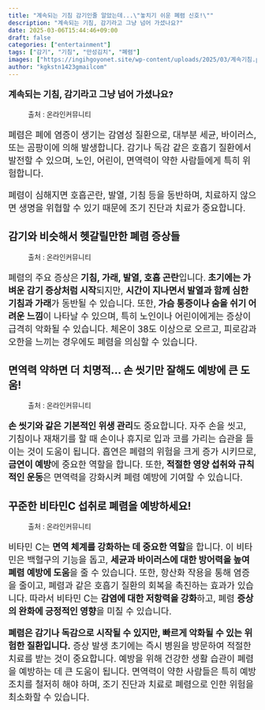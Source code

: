 ```yaml
---
title: "계속되는 기침 감기인줄 알았는데...\"놓치기 쉬운 폐렴 신호!\""
description: "계속되는 기침, 감기라고 그냥 넘어 가셨나요?"
date: 2025-03-06T15:44:46+09:00
draft: false
categories: ["entertainment"]
tags: ["감기", "기침", "만성김치", "폐렴"]
images: ["https://ingihgoyonet.site/wp-content/uploads/2025/03/계속기침.png", "https://ingihgoyonet.site/wp-content/uploads/2025/03/폐렴.png", "https://ingihgoyonet.site/wp-content/uploads/2025/03/호흡기질환.png", "https://ingihgoyonet.site/wp-content/uploads/2025/03/비타민c.jpg"]
author: "kgkstn1423gmailcom"
---
```


<p style="font-size:18px"><strong>계속되는 기침, 감기라고 그냥 넘어 가셨나요?</strong></p> <figure ><img src="https://ingihgoyonet.site/wp-content/uploads/2025/03/계속기침.png" alt="" style="aspect-ratio:16/9;object-fit:cover"/><figcaption >출처 : 온라인커뮤니티</figcaption></figure> <p style="font-size:18px">폐렴은 폐에 염증이 생기는 감염성 질환으로, 대부분 세균, 바이러스, 또는 곰팡이에 의해 발생합니다. 감기나 독감 같은 호흡기 질환에서 발전할 수 있으며, 노인, 어린이, 면역력이 약한 사람들에게 특히 위험합니다.</p> <p style="font-size:18px">폐렴이 심해지면 호흡곤란, 발열, 기침 등을 동반하며, 치료하지 않으면 생명을 위협할 수 있기 때문에 조기 진단과 치료가 중요합니다.</p> <h2 >감기와 비슷해서 헷갈릴만한 폐렴 증상들</h2> <figure ><img src="https://ingihgoyonet.site/wp-content/uploads/2025/03/폐렴.png" alt="" style="aspect-ratio:16/9;object-fit:cover"/><figcaption >출처 : 온라인커뮤니티</figcaption></figure> <p style="font-size:18px">폐렴의 주요 증상은<strong> 기침, 가래, 발열, 호흡 곤란</strong>입니다.<strong> 초기에는 가벼운 감기 증상처럼 시작</strong>되지만, <strong>시간이 지나면서 발열과 함께 심한 기침과 가래</strong>가 동반될 수 있습니다. 또한,<strong> 가슴 통증이나 숨을 쉬기 어려운 느낌</strong>이 나타날 수 있으며, 특히 노인이나 어린이에게는 증상이 급격히 악화될 수 있습니다. 체온이 38도 이상으로 오르고, 피로감과 오한을 느끼는 경우에도 폐렴을 의심할 수 있습니다.</p> <h2 >면역력 약하면 더 치명적... 손 씻기만 잘해도 예방에 큰 도움!</h2> <figure ><img src="https://ingihgoyonet.site/wp-content/uploads/2025/03/호흡기질환.png" alt="" style="aspect-ratio:16/9;object-fit:cover"/><figcaption >출처 : 온라인커뮤니티</figcaption></figure> <p style="font-size:18px"><strong>손 씻기와 같은 기본적인 위생 관리</strong>도 중요합니다. 자주 손을 씻고, 기침이나 재채기를 할 때 손이나 휴지로 입과 코를 가리는 습관을 들이는 것이 도움이 됩니다. 흡연은 폐렴의 위험을 크게 증가 시키므로,<strong> 금연이 예방</strong>에 중요한 역할을 합니다. 또한,<strong> 적절한 영양 섭취와 규칙적인 운동</strong>은 면역력을 강화시켜 폐렴 예방에 기여할 수 있습니다.</p> <h2 >꾸준한 비타민C 섭취로 폐렴을 예방하세요!</h2> <figure ><img src="https://ingihgoyonet.site/wp-content/uploads/2025/03/비타민c.jpg" alt="" style="aspect-ratio:16/9;object-fit:cover"/><figcaption >출처 : 온라인커뮤니티</figcaption></figure> <p style="font-size:18px">비타민 C는 <strong>면역 체계를 강화하는 데 중요한 역할</strong>을 합니다. 이 비타민은 백혈구의 기능을 돕고, <strong>세균과 바이러스에 대한 방어력을 높여 폐렴 예방에 도움</strong>을 줄 수 있습니다. 또한, 항산화 작용을 통해 염증을 줄이고, 폐렴과 같은 호흡기 질환의 회복을 촉진하는 효과가 있습니다. 따라서 비타민 C는 <strong>감염에 대한 저항력을 강화</strong>하고, 폐렴 <strong>증상의 완화에 긍정적인 영향</strong>을 미칠 수 있습니다.</p> <p style="font-size:18px"><strong>폐렴은 감기나 독감으로 시작될 수 있지만, 빠르게 악화될 수 있는 위험한 질환입니다.</strong> 증상 발생 초기에는 즉시 병원을 방문하여 적절한 치료를 받는 것이 중요합니다. 예방을 위해 건강한 생활 습관이 폐렴을 예방하는 데 큰 도움이 됩니다. 면역력이 약한 사람들은 특히 예방 조치를 철저히 해야 하며, 조기 진단과 치료로 폐렴으로 인한 위험을 최소화할 수 있습니다.</p>